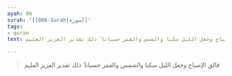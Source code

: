 ```yaml
---
ayah: 96
surah: '[[006-Surah|سورة]]'
tags:
- quran
text: فالق الإصباح وجعل الليل سكنا والشمس والقمر حسبانا ۚ ذلك تقدير العزيز العليم

---
```

> فالق الإصباح وجعل الليل سكنا والشمس والقمر حسبانا ۚ ذلك تقدير العزيز العليم
